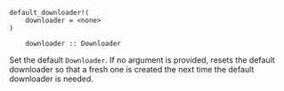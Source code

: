 ```
default_downloader!(
    downloader = <none>
)

    downloader :: Downloader
```

Set the default `Downloader`. If no argument is provided, resets the default downloader so that a fresh one is created the next time the default downloader is needed.

